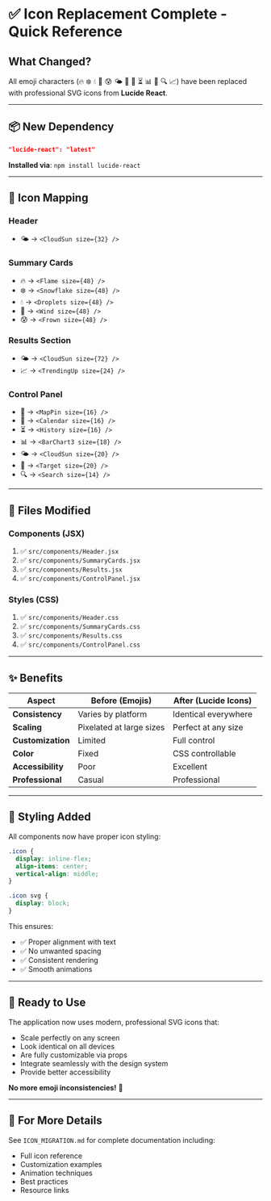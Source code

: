 # ✅ Icon Replacement Complete - Quick Reference

## What Changed?

All emoji characters (🔥 ❄️ 💧 💨 😰 🌤️ 📍 📅 ⏳ 📊 🎯 🔍 📈) have been replaced with professional SVG icons from **Lucide React**.

---

## 📦 New Dependency

```json
"lucide-react": "latest"
```

**Installed via**: `npm install lucide-react`

---

## 🔄 Icon Mapping

### Header
- 🌤️ → `<CloudSun size={32} />`

### Summary Cards
- 🔥 → `<Flame size={48} />`
- ❄️ → `<Snowflake size={48} />`
- 💧 → `<Droplets size={48} />`
- 💨 → `<Wind size={48} />`
- 😰 → `<Frown size={48} />`

### Results Section
- 🌤️ → `<CloudSun size={72} />`
- 📈 → `<TrendingUp size={24} />`

### Control Panel
- 📍 → `<MapPin size={16} />`
- 📅 → `<Calendar size={16} />`
- ⏳ → `<History size={16} />`
- 📊 → `<BarChart3 size={18} />`
- 🌤️ → `<CloudSun size={20} />`
- 🎯 → `<Target size={20} />`
- 🔍 → `<Search size={14} />`

---

## 📁 Files Modified

### Components (JSX)
1. ✅ `src/components/Header.jsx`
2. ✅ `src/components/SummaryCards.jsx`
3. ✅ `src/components/Results.jsx`
4. ✅ `src/components/ControlPanel.jsx`

### Styles (CSS)
1. ✅ `src/components/Header.css`
2. ✅ `src/components/SummaryCards.css`
3. ✅ `src/components/Results.css`
4. ✅ `src/components/ControlPanel.css`

---

## ✨ Benefits

| Aspect | Before (Emojis) | After (Lucide Icons) |
|--------|-----------------|----------------------|
| **Consistency** | Varies by platform | Identical everywhere |
| **Scaling** | Pixelated at large sizes | Perfect at any size |
| **Customization** | Limited | Full control |
| **Color** | Fixed | CSS controllable |
| **Accessibility** | Poor | Excellent |
| **Professional** | Casual | Professional |

---

## 🎨 Styling Added

All components now have proper icon styling:

```css
.icon {
  display: inline-flex;
  align-items: center;
  vertical-align: middle;
}

.icon svg {
  display: block;
}
```

This ensures:
- ✅ Proper alignment with text
- ✅ No unwanted spacing
- ✅ Consistent rendering
- ✅ Smooth animations

---

## 🚀 Ready to Use

The application now uses modern, professional SVG icons that:
- Scale perfectly on any screen
- Look identical on all devices
- Are fully customizable via props
- Integrate seamlessly with the design system
- Provide better accessibility

**No more emoji inconsistencies!** 🎉

---

## 📖 For More Details

See `ICON_MIGRATION.md` for complete documentation including:
- Full icon reference
- Customization examples
- Animation techniques
- Best practices
- Resource links
